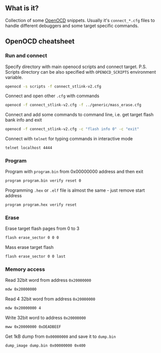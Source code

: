 ## What is it?

Collection of some [OpenOCD](http://openocd.org/) snippets.
Usually it's ```connect_*.cfg``` files to handle different debuggers and some target specific commands.

## OpenOCD cheatsheet

### Run and connect

Specify directory with main openocd scripts and connect target.
P.S. Scripts directory can be also specified with ```OPENOCD_SCRIPTS``` environment variable.
```bash
openocd -s scripts -f connect_stlink-v2.cfg
```

Connect and open other ```.cfg``` with commands
```bash
openocd -f connect_stlink-v2.cfg -f ../generic/mass_erase.cfg
```

Connect and add some commands to command line, i.e. get target flash bank info and exit
```bash
openocd -f connect_stlink-v2.cfg -c "flash info 0" -c "exit"
```

Connect with ```telnet``` for typing commands in interactive mode
```bash
telnet localhost 4444
```

### Program

Program with ```program.bin``` from 0x00000000 address and then exit
```bash
program program.bin verify reset 0
```

Programming ```.hex``` or ```.elf``` file is almost the same - just remove start address
```bash
program program.hex verify reset
```

### Erase

Erase target flash pages from 0 to 3
```bash
flash erase_sector 0 0 0
```

Mass erase target flash
```bash
flash erase_sector 0 0 last
```

### Memory access

Read 32bit word from address ```0x20000000```
```bash
mdw 0x20000000
```

Read 4 32bit word from address ```0x20000000```
```bash
mdw 0x20000000 4
```

Write 32bit word to address ```0x20000000```
```bash
mww 0x20000000 0xDEADBEEF
```

Get 1kB dump from ```0x00000000``` and save it to ```dump.bin```
```bash
dump_image dump.bin 0x00000000 0x400
```
